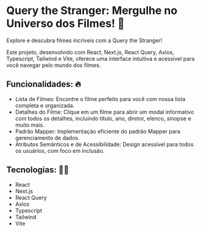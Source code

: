 # Query the Stranger: Mergulhe no Universo dos Filmes! 🧟

Explore e descubra filmes incríveis com a Query the Stranger!

Este projeto, desenvolvido com React, Next.js, React Query, Axios, Typescript, Tailwind e Vite, oferece uma interface intuitiva e acessível para você navegar pelo mundo dos filmes.

## Funcionalidades: 🔥

- Lista de Filmes: Encontre o filme perfeito para você com nossa lista completa e organizada.
- Detalhes do Filme: Clique em um filme para abrir um modal informativo com todos os detalhes, incluindo título, ano, diretor, elenco, sinopse e muito mais.
- Padrão Mapper: Implementação eficiente do padrão Mapper para gerenciamento de dados.
- Atributos Semânticos e de Acessibilidade: Design acessível para todos os usuários, com foco em inclusão.

## Tecnologias: 🧑‍💻

- React
- Next.js
- React Query
- Axios
- Typescript
- Tailwind
- Vite

